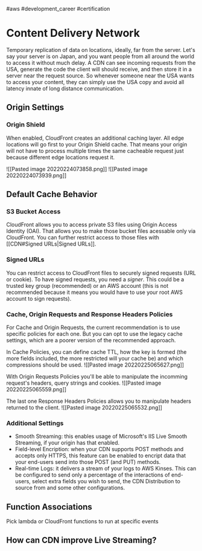 #aws #development_career #certification 

# Content Delivery Network
Temporary replication of data on locations, ideally, far from the server. Let's say your server is on Japan, and you want people from all around the world to access it without much delay. A CDN can see incoming requests from the USA, generate the code the client will should receive, and then store it in a server near the request source. So whenever someone near the USA wants to access your content, they can simply use the USA copy and avoid all latency innate of long distance communication.

## Origin Settings

### Origin Shield
When enabled, CloudFront creates an additional caching layer. All edge locations will go first to your Origin Shield cache. That means your origin will not have to process multiple times the same cacheable request just because different edge locations request it.

![[Pasted image 20220224073858.png]]
![[Pasted image 20220224073939.png]]

## Default Cache Behavior
### S3 Bucket Access
CloudFront allows you to access private S3 files using Origin Access Identity (OAI). That allows you to make those bucket files acessable only via CloudFront. You can further restrict access to those files with [[CDN#Signed URLs|Signed URLs]].

### Signed URLs
You can restrict access to CloudFront files to securely signed requests (URL or cookie). To have signed requests, you need a *signer*. This could be a trusted key group (recommended) or an AWS account (this is not recommended because it means you would have to use your root AWS account to sign requests).

### Cache, Origin Requests and Response Headers Policies
For Cache and Origin Requests, the current recommendation is to use specific policies for each one. But you can opt to use the legacy cache settings, which are a poorer version of the recommended approach. 

In Cache Policies, you can define cache TTL, how the key is formed (the more fields included, the more restricted will your cache be) and which compressions should be used. 
![[Pasted image 20220225065627.png]]

With Origin Requests Policies you'll be able to manipulate the incomming request's headers, query strings and cookies.
![[Pasted image 20220225065559.png]]

The last one Response Headers Policies allows you to manipulate headers returned to the client. 
![[Pasted image 20220225065532.png]]

### Additional Settings
- Smooth Streaming: this enables usage of Microsoft's IIS Live Smooth Streaming, if your origin has that enabled.
- Field-level Encription: when your CDN supports POST methods and accepts only HTTPS, this feature can be enabled to encript data that your end-users send into those POST (and PUT) methods.
- Real-time Logs: it delivers a stream of your logs to AWS Kinses. This can be configured to send only a percentage of the interactions of end-users, select extra fields you wish to send, the CDN Distribution to source from and some other configurations.

## Function Associations
Pick lambda or CloudFront functions to run at specific events

## How can CDN improve Live Streaming?

